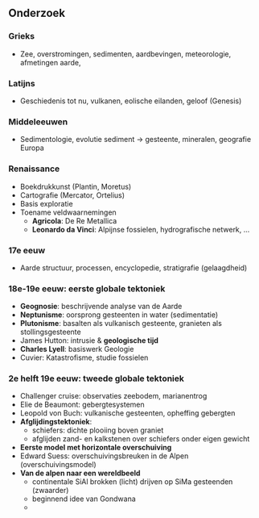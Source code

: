 ## Onderzoek
### Grieks
- Zee, overstromingen, sedimenten, aardbevingen, meteorologie, afmetingen aarde,
### Latijns
- Geschiedenis tot nu, vulkanen, eolische eilanden, geloof (Genesis)
### Middeleeuwen
- Sedimentologie, evolutie sediment → gesteente, mineralen, geografie Europa
### Renaissance
- Boekdrukkunst (Plantin, Moretus)
- Cartografie (Mercator, Ortelius)
- Basis exploratie
- Toename veldwaarnemingen
	- **Agricola**: De Re Metallica
	- **Leonardo da Vinci**: Alpijnse fossielen, hydrografische netwerk, ...
### 17e eeuw
- Aarde structuur, processen, encyclopedie, stratigrafie (gelaagdheid)
### 18e-19e eeuw: eerste globale tektoniek
- **Geognosie**: beschrijvende analyse van de Aarde
- **Neptunisme**: oorsprong gesteenten in water (sedimentatie)
- **Plutonisme**: basalten als vulkanisch gesteente, granieten als stollingsgesteente
- James Hutton: intrusie & **geologische tijd**
- **Charles Lyell**: basiswerk Geologie
- Cuvier: Katastrofisme, studie fossielen
### 2e helft 19e eeuw: tweede globale tektoniek
- Challenger cruise: observaties zeebodem, marianentrog
- Elie de Beaumont: gebergtesystemen
- Leopold von Buch: vulkanische gesteenten, opheffing gebergten
- **Afglijdingstektoniek**:
	- schiefers: dichte plooiing boven graniet
	- afglijden zand- en kalkstenen over schiefers onder eigen gewicht
- **Eerste model met horizontale overschuiving**
- Edward Suess: overschuivingsbreuken in de Alpen (overschuivingsmodel)
- **Van de alpen naar een wereldbeeld**
	- continentale SiAl brokken (licht) drijven op SiMa gesteenden (zwaarder)
	- beginnend idee van Gondwana
	- 